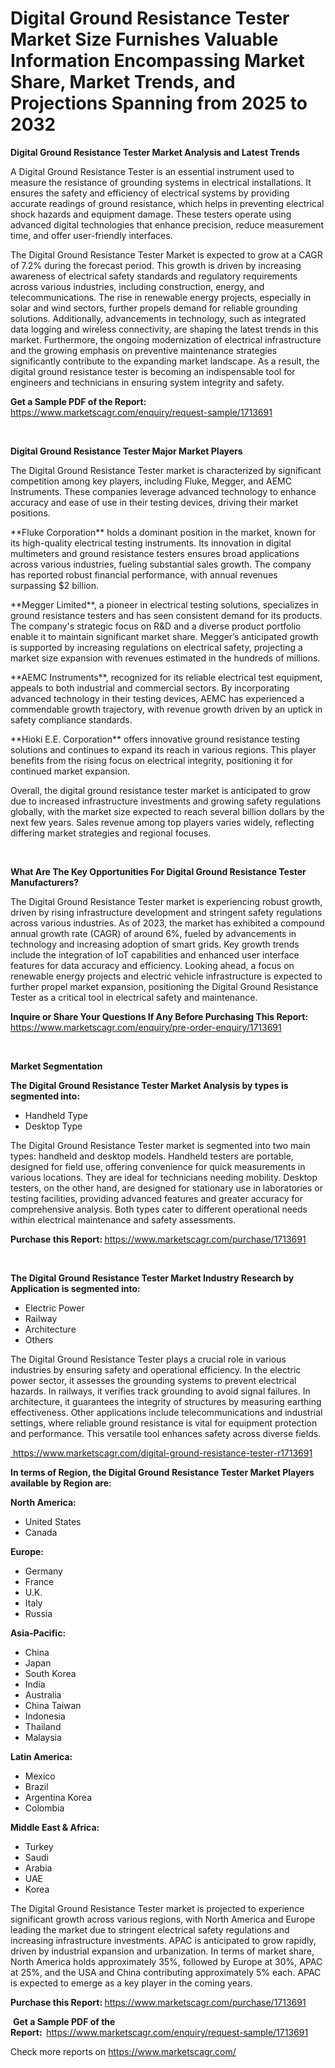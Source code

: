 <p><h1>Digital Ground Resistance Tester Market Size Furnishes Valuable Information Encompassing Market Share, Market Trends, and Projections Spanning from 2025 to 2032</h1></p><p><strong>Digital Ground Resistance Tester Market Analysis and Latest Trends</strong></p>
<p><p>A Digital Ground Resistance Tester is an essential instrument used to measure the resistance of grounding systems in electrical installations. It ensures the safety and efficiency of electrical systems by providing accurate readings of ground resistance, which helps in preventing electrical shock hazards and equipment damage. These testers operate using advanced digital technologies that enhance precision, reduce measurement time, and offer user-friendly interfaces.</p><p>The Digital Ground Resistance Tester Market is expected to grow at a CAGR of 7.2% during the forecast period. This growth is driven by increasing awareness of electrical safety standards and regulatory requirements across various industries, including construction, energy, and telecommunications. The rise in renewable energy projects, especially in solar and wind sectors, further propels demand for reliable grounding solutions. Additionally, advancements in technology, such as integrated data logging and wireless connectivity, are shaping the latest trends in this market. Furthermore, the ongoing modernization of electrical infrastructure and the growing emphasis on preventive maintenance strategies significantly contribute to the expanding market landscape. As a result, the digital ground resistance tester is becoming an indispensable tool for engineers and technicians in ensuring system integrity and safety.</p></p>
<p><strong>Get a Sample PDF of the Report:&nbsp;</strong> <a href="https://www.marketscagr.com/enquiry/request-sample/1713691?utm_campaign=1902&utm_medium=2&utm_source=Github&utm_content=ia&utm_term=11012025&utm_id=digital-ground-resistance-tester">https://www.marketscagr.com/enquiry/request-sample/1713691</a></p>
<p>&nbsp;</p>
<p><strong>Digital Ground Resistance Tester Major Market Players</strong></p>
<p><p>The Digital Ground Resistance Tester market is characterized by significant competition among key players, including Fluke, Megger, and AEMC Instruments. These companies leverage advanced technology to enhance accuracy and ease of use in their testing devices, driving their market positions.</p><p>**Fluke Corporation** holds a dominant position in the market, known for its high-quality electrical testing instruments. Its innovation in digital multimeters and ground resistance testers ensures broad applications across various industries, fueling substantial sales growth. The company has reported robust financial performance, with annual revenues surpassing $2 billion.</p><p>**Megger Limited**, a pioneer in electrical testing solutions, specializes in ground resistance testers and has seen consistent demand for its products. The company's strategic focus on R&D and a diverse product portfolio enable it to maintain significant market share. Megger’s anticipated growth is supported by increasing regulations on electrical safety, projecting a market size expansion with revenues estimated in the hundreds of millions.</p><p>**AEMC Instruments**, recognized for its reliable electrical test equipment, appeals to both industrial and commercial sectors. By incorporating advanced technology in their testing devices, AEMC has experienced a commendable growth trajectory, with revenue growth driven by an uptick in safety compliance standards.</p><p>**Hioki E.E. Corporation** offers innovative ground resistance testing solutions and continues to expand its reach in various regions. This player benefits from the rising focus on electrical integrity, positioning it for continued market expansion.</p><p>Overall, the digital ground resistance tester market is anticipated to grow due to increased infrastructure investments and growing safety regulations globally, with the market size expected to reach several billion dollars by the next few years. Sales revenue among top players varies widely, reflecting differing market strategies and regional focuses.</p></p>
<p>&nbsp;</p>
<p><strong>What Are The Key Opportunities For Digital Ground Resistance Tester Manufacturers?</strong></p>
<p><p>The Digital Ground Resistance Tester market is experiencing robust growth, driven by rising infrastructure development and stringent safety regulations across various industries. As of 2023, the market has exhibited a compound annual growth rate (CAGR) of around 6%, fueled by advancements in technology and increasing adoption of smart grids. Key growth trends include the integration of IoT capabilities and enhanced user interface features for data accuracy and efficiency. Looking ahead, a focus on renewable energy projects and electric vehicle infrastructure is expected to further propel market expansion, positioning the Digital Ground Resistance Tester as a critical tool in electrical safety and maintenance.</p></p>
<p><strong>Inquire or Share Your Questions If Any Before Purchasing This Report:</strong> <a href="https://www.marketscagr.com/enquiry/pre-order-enquiry/1713691?utm_campaign=1902&utm_medium=2&utm_source=Github&utm_content=ia&utm_term=11012025&utm_id=digital-ground-resistance-tester">https://www.marketscagr.com/enquiry/pre-order-enquiry/1713691</a></p>
<p>&nbsp;</p>
<p><strong>Market Segmentation</strong></p>
<p><strong>The Digital Ground Resistance Tester Market Analysis by types is segmented into:</strong></p>
<p><ul><li>Handheld Type</li><li>Desktop Type</li></ul></p>
<p><p>The Digital Ground Resistance Tester market is segmented into two main types: handheld and desktop models. Handheld testers are portable, designed for field use, offering convenience for quick measurements in various locations. They are ideal for technicians needing mobility. Desktop testers, on the other hand, are designed for stationary use in laboratories or testing facilities, providing advanced features and greater accuracy for comprehensive analysis. Both types cater to different operational needs within electrical maintenance and safety assessments.</p></p>
<p><strong>Purchase this Report:&nbsp;</strong><a href="https://www.marketscagr.com/purchase/1713691?utm_campaign=1902&utm_medium=2&utm_source=Github&utm_content=ia&utm_term=11012025&utm_id=digital-ground-resistance-tester">https://www.marketscagr.com/purchase/1713691</a></p>
<p>&nbsp;</p>
<p><strong>The Digital Ground Resistance Tester Market Industry Research by Application is segmented into:</strong></p>
<p><ul><li>Electric Power</li><li>Railway</li><li>Architecture</li><li>Others</li></ul></p>
<p><p>The Digital Ground Resistance Tester plays a crucial role in various industries by ensuring safety and operational efficiency. In the electric power sector, it assesses the grounding systems to prevent electrical hazards. In railways, it verifies track grounding to avoid signal failures. In architecture, it guarantees the integrity of structures by measuring earthing effectiveness. Other applications include telecommunications and industrial settings, where reliable ground resistance is vital for equipment protection and performance. This versatile tool enhances safety across diverse fields.</p></p>
<p><a href="https://www.marketscagr.com/digital-ground-resistance-tester-r1713691?utm_campaign=1902&utm_medium=2&utm_source=Github&utm_content=ia&utm_term=11012025&utm_id=digital-ground-resistance-tester">&nbsp;https://www.marketscagr.com/digital-ground-resistance-tester-r1713691</a></p>
<p><strong>In terms of Region, the Digital Ground Resistance Tester Market Players available by Region are:</strong></p>
<p>
    <p> <strong> North America: </strong>
        <ul>
            <li>United States</li>
            <li>Canada</li>
        </ul>
        </p> 
    <p> <strong> Europe: </strong>
        <ul>
            <li>Germany</li>
            <li>France</li>
            <li>U.K.</li>
            <li>Italy</li>
            <li>Russia</li>
        </ul>
        </p> 
    <p> <strong> Asia-Pacific: </strong>
        <ul>
            <li>China</li>
            <li>Japan</li>
            <li>South Korea</li>
            <li>India</li>
            <li>Australia</li>
            <li>China Taiwan</li>
            <li>Indonesia</li>
            <li>Thailand</li>
            <li>Malaysia</li>
        </ul>
        </p> 
    <p> <strong> Latin America: </strong>
        <ul>
            <li>Mexico</li>
            <li>Brazil</li>
            <li>Argentina Korea</li>
            <li>Colombia</li>
        </ul>
        </p> 
    <p> <strong> Middle East & Africa: </strong>
        <ul>
            <li>Turkey</li>
            <li>Saudi</li>
            <li>Arabia</li>
            <li>UAE</li>
            <li>Korea</li>
        </ul>
    </p>
    </p>
<p><p>The Digital Ground Resistance Tester market is projected to experience significant growth across various regions, with North America and Europe leading the market due to stringent electrical safety regulations and increasing infrastructure investments. APAC is anticipated to grow rapidly, driven by industrial expansion and urbanization. In terms of market share, North America holds approximately 35%, followed by Europe at 30%, APAC at 25%, and the USA and China contributing approximately 5% each. APAC is expected to emerge as a key player in the coming years.</p></p>
<p><strong>Purchase this Report: </strong><a href="https://www.marketscagr.com/purchase/1713691?utm_campaign=1902&utm_medium=2&utm_source=Github&utm_content=ia&utm_term=11012025&utm_id=digital-ground-resistance-tester">https://www.marketscagr.com/purchase/1713691</a></p>
<p>&nbsp;<strong>Get a Sample PDF of the Report:&nbsp;&nbsp;</strong><a href="https://www.marketscagr.com/enquiry/request-sample/1713691?utm_campaign=1902&utm_medium=2&utm_source=Github&utm_content=ia&utm_term=11012025&utm_id=digital-ground-resistance-tester">https://www.marketscagr.com/enquiry/request-sample/1713691</a></p>
<p><strong></strong></p>
<p>Check more reports on <a href="https://www.marketscagr.com/?utm_campaign=1902&utm_medium=2&utm_source=Github&utm_content=ia&utm_term=11012025&utm_id=digital-ground-resistance-tester">https://www.marketscagr.com/</a></p>